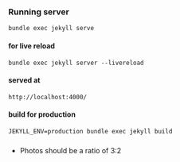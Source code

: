 ### Running server

``` bundle exec jekyll serve ```

#### for live reload

``` bundle exec jekyll server --livereload ```

#### served at
```http://localhost:4000/```


#### build for production

``` JEKYLL_ENV=production bundle exec jekyll build ```


###
- Photos should be a ratio of 3:2